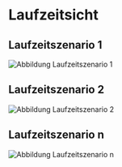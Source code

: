 Laufzeitsicht
=============

Laufzeitszenario 1
------------------

![Abbildung Laufzeitszenario 1](Abbildungen/Laufzeitszenario_1.png)

Laufzeitszenario 2
------------------

![Abbildung Laufzeitszenario 2](Abbildungen/Laufzeitszenario_2.png)

Laufzeitszenario n
------------------

![Abbildung Laufzeitszenario n](Abbildungen/Laufzeitszenario_n.png)
